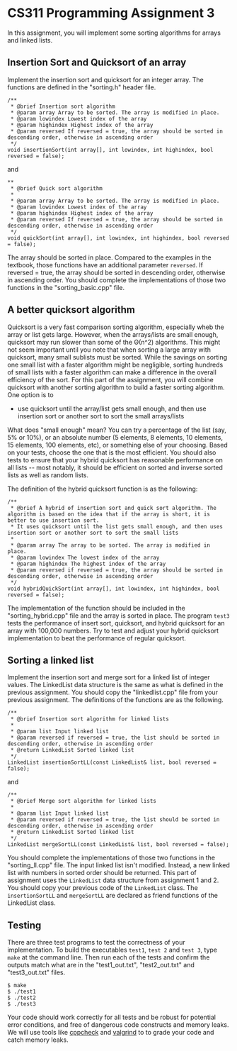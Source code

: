 # CS311 Programming Assignment 3

In this assignment, you will implement some sorting algorithms for arrays and linked lists.

## Insertion Sort and Quicksort of an array
Implement the insertion sort and quicksort for an integer array. The functions are defined in the "sorting.h" header file.
```
/**
 * @brief Insertion sort algorithm
 * @param array Array to be sorted. The array is modified in place.
 * @param lowindex Lowest index of the array
 * @param highindex Highest index of the array
 * @param reversed If reversed = true, the array should be sorted in descending order, otherwise in ascending order
 */
void insertionSort(int array[], int lowindex, int highindex, bool reversed = false);
```
and
```
**
 * @brief Quick sort algorithm
 * 
 * @param array Array to be sorted. The array is modified in place.
 * @param lowindex Lowest index of the array
 * @param highindex Highest index of the array
 * @param reversed If reversed = true, the array should be sorted in descending order, otherwise in ascending order
 */
void quickSort(int array[], int lowindex, int highindex, bool reversed = false);
```
The array should be sorted in place. Compared to the examples in the textbook, those functions have an additional parameter `reversed`. If reversed = true, the array should be sorted in descending order, otherwise in ascending order. You should complete the implementations of those two functions in the "sorting_basic.cpp" file. 

## A better quicksort algorithm
Quicksort is a very fast comparison sorting algorithm, especially wheb the array or list gets large. However, when the arrays/lists are small enough, quicksort may run slower than some of the Θ(n^2) algorithms.  This might not seem important until you note that when sorting a large array with quicksort, many small sublists must be sorted.  While the savings on sorting one small list with a faster algorithm might be negligible, sorting hundreds of small lists with a faster algorithm can make a difference in the overall efficiency of the sort.  For this part of the assignment, you will combine quicksort with another sorting algorithm to build a faster sorting algorithm. One option is to 
<ul>
<li>use quicksort until the array/list gets small enough, and then use insertion sort or another sort to sort the small arrays/lists </li>
</ul>
What does "small enough" mean?  You can try a percentage of the list (say, 5% or 10%), or an absolute number (5 elements, 8 elements, 10 elements, 15 elements, 100 elements, etc), or something else of your choosing. Based on your tests, choose the one that is the most efficient. You should also tests to ensure that your hybrid quicksort has reasonable performance on all lists -- most notably, it should be efficient on sorted and inverse sorted lists as well as random lists.  

The definition of the hybrid quicksort function is as the following:
```
/**
 * @brief A hybrid of insertion sort and quick sort algorithm. The algorithm is based on the idea that if the array is short, it is better to use insertion sort.
 * It uses quicksort until the list gets small enough, and then uses insertion sort or another sort to sort the small lists
 * 
 * @param array The array to be sorted. The array is modified in place.
 * @param lowindex The lowest index of the array
 * @param highindex The highest index of the array
 * @param reversed if reversed = true, the array should be sorted in descending order, otherwise in ascending order
 */
void hybridQuickSort(int array[], int lowindex, int highindex, bool reversed = false);
```
The implementation of the function should be included in the "sorting_hybrid.cpp" file and the array is sorted in place. The program `test3` tests the performance
of insert sort, quicksort, and hybrid quicksort for an array with 100,000 numbers. Try to test and adjust your hybrid quicksort implementation to beat the performance of regular quicksort.

## Sorting a linked list
Implement the insertion sort and merge sort for a linked list of integer values. The LinkedList data structure is the same as what is defined in the previous assignment. You should copy the "linkedlist.cpp" file from your previous assignment. The definitions of the functions are as the following. 

```
/**
 * @brief Insertion sort algorithm for linked lists
 * 
 * @param list Input linked list
 * @param reversed if reversed = true, the list should be sorted in descending order, otherwise in ascending order
 * @return LinkedList Sorted linked list
 */
LinkedList insertionSortLL(const LinkedList& list, bool reversed = false);

```
and
```
/**
 * @brief Merge sort algorithm for linked lists
 * 
 * @param list Input linked list
 * @param reversed if reversed = true, the list should be sorted in descending order, otherwise in ascending order
 * @return LinkedList Sorted linked list
 */
LinkedList mergeSortLL(const LinkedList& list, bool reversed = false);
```
You should complete the implementations of those two functions in the "sorting_ll.cpp" file. The input linked list isn't modified. Instead, a new linked list with numbers in sorted order should be returned. This part of assignment uses the `LinkedList` data structure from assignment 1 and 2. You should copy your previous code of the `LinkedList` class. The `insertionSortLL` and `mergeSortLL` are declared as friend functions of the LinkedList class. 

## Testing

There are three test programs to test the correctness of your 
implementation. To build the executables `test1`, `test 2` and `test 3`, type `make` at the command line.  Then run each of the tests and confirm the outputs match what are in the "test1_out.txt", "test2_out.txt" and "test3_out.txt" files. 
```
$ make
$ ./test1
$ ./test2
$ ./test3
```

Your code should work correctly for all tests and be robust for potential error conditions, and free of dangerous code constructs and memory leaks. 
We will use tools like [cppcheck](https://cppcheck.sourceforge.io/) and [valgrind](https://valgrind.org/) to to grade your code and catch memory leaks. 
